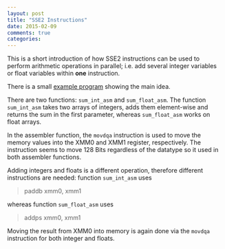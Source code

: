 ```yaml
---
layout: post
title: "SSE2 Instructions"
date: 2015-02-09
comments: true
categories:
---
```


This is a short introduction of how SSE2 instructions can be used to perform
arithmetic operations in parallel; i.e. add several integer variables or float
variables within **one** instruction.

There is a small [example program](https://github.com/ClemensFMN/asm-stuff/tree/master/sse2_exchange) 
showing the main idea.

There are two functions: `sum_int_asm` and `sum_float_asm`. The function
`sum_int_asm` takes two arrays of integers, adds them element-wise and returns
the sum in the first parameter, whereas `sum_float_asm` works on float arrays.

In the assembler function, the `movdqa` instruction is used to move the memory
values into the XMM0 and XMM1 register, respectively. The instruction seems to
move 128 Bits regardless of the datatype so it used in both assembler functions.

Adding integers and floats is a different operation, therefore different
instructions are needed: function `sum_int_asm` uses

> paddb xmm0, xmm1

whereas function `sum_float_asm` uses

> addps xmm0, xmm1

Moving the result from XMM0 into memory is again done via the `movdqa`
instruction for both integer and floats.

